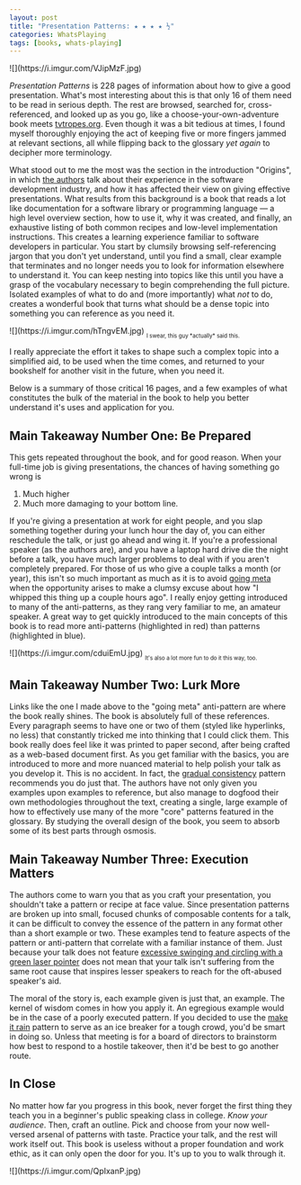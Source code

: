 ```yaml
---
layout: post
title: "Presentation Patterns: ★ ★ ★ ★ ½"
categories: WhatsPlaying
tags: [books, whats-playing]
---
```


<span class="image-section">
![](https://i.imgur.com/VJipMzF.jpg)
</span>

*Presentation Patterns* is 228 pages of information about how to give a good presentation. What's most interesting about this is that only 16 of them need to be read in serious depth. The rest are browsed, searched for, cross-referenced, and looked up as you go, like a choose-your-own-adventure book meets [tvtropes.org](https://tvtropes.org). Even though it was a bit tedious at times, I found myself thoroughly enjoying the act of keeping five or more fingers jammed at relevant sections, all while flipping back to the glossary *yet again* to decipher more terminology.

What stood out to me the most was the section in the introduction "Origins", in which [the authors](https://presentationpatterns.com/authors/) talk about their experience in the software development industry, and how it has affected their view on giving effective presentations. What results from this background is a book that reads a lot like documentation for a software library or programming language — a high level overview section, how to use it, why it was created, and finally, an exhaustive listing of both common recipes and low-level implementation instructions. This creates a learning experience familiar to software developers in particular. You start by clumsily browsing self-referencing jargon that you don't yet understand, until you find a small, clear example that terminates and no longer needs you to look for information elsewhere to understand it. You can keep nesting into topics like this until you have a grasp of the vocabulary necessary to begin comprehending the full picture. Isolated examples of what to do and (more importantly) what *not* to do, creates a wonderful book that turns what should be a dense topic into something you can reference as you need it.

<span class="image-section">
![](https://i.imgur.com/hTngvEM.jpg)
<sub class="image-caption"><sub>I swear, this guy *actually* said this.</sub></sub>
</span>

I really appreciate the effort it takes to shape such a complex topic into a simplified aid, to be used when the time comes, and returned to your bookshelf for another visit in the future, when you need it.

Below is a summary of those critical 16 pages, and a few examples of what constitutes the bulk of the material in the book to help you better understand it's uses and application for you.

## Main Takeaway Number One: Be Prepared

This gets repeated throughout the book, and for good reason. When your full-time job is giving presentations, the chances of having something go wrong is

1. Much higher
2. Much more damaging to your bottom line.

If you're giving a presentation at work for eight people, and you slap something together during your lunch hour the day of, you can either reschedule the talk, or just go ahead and wing it. If you're a professional speaker (as the authors are), and you have a laptop hard drive die the night before a talk, you have much larger problems to deal with if you aren't completely prepared. For those of us who give a couple talks a month (or year), this isn't so much important as much as it is to avoid [going meta](https://presentationpatterns.com/glossary/#goingmeta) when the opportunity arises to make a clumsy excuse about how "I whipped this thing up a couple hours ago". I really enjoy getting introduced to many of the anti-patterns, as they rang very familiar to me, an amateur speaker. A great way to get quickly introduced to the main concepts of this book is to read more anti-patterns (highlighted in red) than patterns (highlighted in blue).

<span class="image-section">
![](https://i.imgur.com/cduiEmU.jpg)
<sub class="image-caption"><sub>It's also a lot more fun to do it this way, too.</sub></sub>
</span>

## Main Takeaway Number Two: Lurk More

Links like the one I made above to the "going meta" anti-pattern are where the book really shines. The book is absolutely full of these references. Every paragraph seems to have one or two of them (styled like hyperlinks, no less) that constantly tricked me into thinking that I could click them. This book really does feel like it was printed to paper second, after being crafted as a web-based document first. As you get familiar with the basics, you are introduced to more and more nuanced material to help polish your talk as you develop it. This is no accident. In fact, the [gradual consistency](https://presentationpatterns.com/glossary/#gradualconsistency) pattern recommends you do just that. The authors have not only given you examples upon examples to reference, but also manage to dogfood their own methodologies throughout the text, creating a single, large example of how to effectively use many of the more "core" patterns featured in the glossary. By studying the overall design of the book, you seem to absorb some of its best parts through osmosis.

## Main Takeaway Number Three: Execution Matters

The authors come to warn you that as you craft your presentation, you shouldn't take a pattern or recipe at face value. Since presentation patterns are broken up into small, focused chunks of composable contents for a talk, it can be difficult to convey the essence of the pattern in any format other than a short example or two. These examples tend to feature aspects of the pattern or anti-pattern that correlate with a familiar instance of them. Just because your talk does not feature [excessive swinging and circling with a green laser pointer](https://presentationpatterns.com/glossary/#laserweapons) does not mean that your talk isn't suffering from the same root cause that inspires lesser speakers to reach for the oft-abused speaker's aid.

The moral of the story is, each example given is just that, an example. The kernel of wisdom comes in how you apply it. An egregious example would be in the case of a poorly executed pattern. If you decided to use the [make it rain](https://presentationpatterns.com/glossary/#makeitrain) pattern to serve as an ice breaker for a tough crowd, you'd be smart in doing so. Unless that meeting is for a board of directors to brainstorm how best to respond to a hostile takeover, then it'd be best to go another route.

## In Close

No matter how far you progress in this book, never forget the first thing they teach you in a beginner's public speaking class in college. *Know your audience*. Then, craft an outline. Pick and choose from your now well-versed arsenal of patterns with taste. Practice your talk, and the rest will work itself out. This book is useless without a proper foundation and work ethic, as it can only open the door for you. It's up to you to walk through it.

<span class="image-section">
![](https://i.imgur.com/QpIxanP.jpg)
</span>
